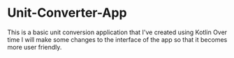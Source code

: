 # Unit-Converter-App
This is a basic unit conversion application that I've created using Kotlin
Over time I will make some changes to the interface of the app so that it becomes more user friendly.
